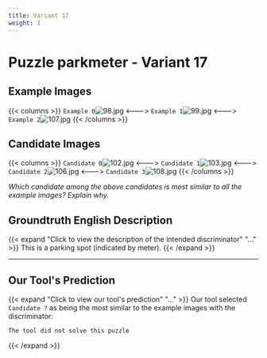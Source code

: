 ```yaml
---
title: Variant 17
weight: 3
---
```


# Puzzle parkmeter - Variant 17

## Example Images
{{< columns >}}
`Example 0`![98.jpg](/natscene_data/images/98.jpg)
<--->
`Example 1`![99.jpg](/natscene_data/images/99.jpg)
<--->
`Example 2`![107.jpg](/natscene_data/images/107.jpg)
{{< /columns >}}

## Candidate Images
{{< columns >}}
`Candidate 0`![102.jpg](/natscene_data/images/102.jpg)
<--->
`Candidate 1`![103.jpg](/natscene_data/images/103.jpg)
<--->
`Candidate 2`![106.jpg](/natscene_data/images/106.jpg)
<--->
`Candidate 3`![108.jpg](/natscene_data/images/108.jpg)
{{< /columns >}}

*Which candidate among the above candidates is most similar to all the example images? Explain why.*

## Groundtruth English Description

{{< expand "Click to view the description of the intended discriminator" "..." >}}
This is a parking spot (indicated by meter).
{{< /expand >}}

---



## Our Tool's Prediction

{{< expand "Click to view our tool's prediction" "..." >}}
Our tool selected `Candidate ?` as being the most similar to the example images with the discriminator:
```plaintext
The tool did not solve this puzzle
```
{{< /expand >}}
